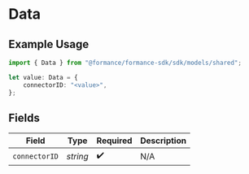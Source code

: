 # Data

## Example Usage

```typescript
import { Data } from "@formance/formance-sdk/sdk/models/shared";

let value: Data = {
    connectorID: "<value>",
};
```

## Fields

| Field              | Type               | Required           | Description        |
| ------------------ | ------------------ | ------------------ | ------------------ |
| `connectorID`      | *string*           | :heavy_check_mark: | N/A                |